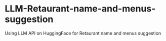 # LLM-Retaurant-name-and-menus-suggestion
Using LLM API on HuggingFace for Retaurant name and menus suggestion
